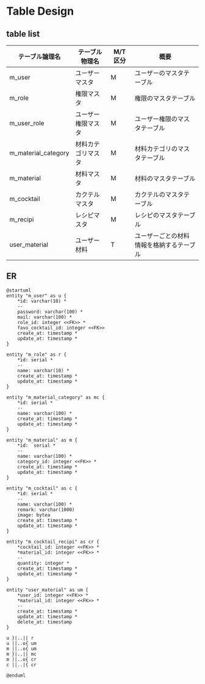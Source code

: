 # Table Design
## table list
|テーブル論理名|テーブル物理名|M/T区分|概要|
|---|---|---|---|
|m_user|ユーザーマスタ|M|ユーザーのマスタテーブル|
|m_role|権限マスタ|M|権限のマスタテーブル|
|m_user_role|ユーザー権限マスタ|M|ユーザー権限のマスタテーブル|
|m_material_category|材料カテゴリマスタ|M|材料カテゴリのマスタテーブル|
|m_material|材料マスタ|M|材料のマスタテーブル|
|m_cocktail|カクテルマスタ|M|カクテルのマスタテーブル|
|m_recipi|レシピマスタ|M|レシピのマスタテーブル|
|user_material|ユーザー材料|T|ユーザーごとの材料情報を格納するテーブル|


## ER
``` plantuml
@startuml
entity "m_user" as u {
    *id: varchar(10) *
    --
    password: varchar(100) *
    mail: varchar(100) *
    role_id: integer <<FK>> *
    favo_cocktail_id: integer <<FK>>
    create_at: timestamp *
    update_at: timestamp *
}

entity "m_role" as r {
    *id: serial *
    --
    name: varchar(10) *
    create_at: timestamp *
    update_at: timestamp *
}

entity "m_material_category" as mc {
    *id: serial *
    --
    name: varchar(100) *
    create_at: timestamp *
    update_at: timestamp *
}

entity "m_material" as m {
    *id:  serial *
    --
    name: varchar(100) *
    category_id: integer <<FK>> *
    create_at: timestamp *
    update_at: timestamp *
}

entity "m_cocktail" as c {
    *id: serial *
    --
    name: varchar(100) *
    remark: varchar(1000)
    image: bytea
    create_at: timestamp *
    update_at: timestamp *
}

entity "m_cocktail_recipi" as cr {
    *cocktail_id: integer <<FK>> *
    *material_id: integer <<FK>> *
    --
    quantity: integer *
    create_at: timestamp *
    update_at: timestamp *
}

entity "user_material" as um {
    *user_id: integer <<FK>> *
    *material_id: integer <<FK>> *
    --
    create_at: timestamp *
    update_at: timestamp *
    delete_at: timestamp
}

u }|..|| r
u ||..o{ um
m ||..o{ um
m }|..|| mc
m ||..o{ cr
c ||..|{ cr

@enduml
```
